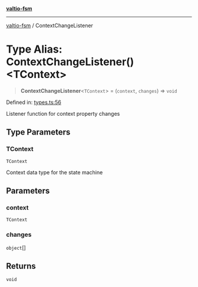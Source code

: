 [**valtio-fsm**](../README.md)

***

[valtio-fsm](../globals.md) / ContextChangeListener

# Type Alias: ContextChangeListener()\<TContext\>

> **ContextChangeListener**\<`TContext`\> = (`context`, `changes`) => `void`

Defined in: [types.ts:56](https://github.com/valtiojs/valtio-fsm/blob/1b855f4c52c53780ab3525907650e73542c9fda4/src/types.ts#L56)

Listener function for context property changes

## Type Parameters

### TContext

`TContext`

Context data type for the state machine

## Parameters

### context

`TContext`

### changes

`object`[]

## Returns

`void`
